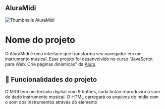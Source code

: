 ## AluraMidi
  
</details>
    
![Thumbnails AluraMidi](https://user-images.githubusercontent.com/119821121/207201599-75f92ae5-77fd-40be-b4fe-7b30dfae014f.png)
    
</details>
  
# Nome do projeto
O AluraMidi é uma interface que transforma seu navegador em um instrumento musical. Esse projeto foi desenvolvido no curso "JavaScript para Web: Crie páginas dinâmicas" da [Alura](https://www.alura.com.br/).
## 🔨 Funcionalidades do projeto
O MIDI tem um teclado digitial com 9 botões, cada botão reproduzirá o som de dado instrumento musical. O HTML carregará os arquivos de mídia com o som dos instrumentos através do elemento <audio>, e com o MIDI vamos controlar a reprodução destes arquivos de mídia através do clique em seus elementos <button>. Serão 9 sons diferentes.
## ✔️ Técnicas e tecnologias utilizadas
- `HTML`: O HTML tem um papel fundamental para a aplicação funcionar corretamente com a inserção dos elementos `<audio>` que irão prover para o JavaScript os controles de reprodução da mídia carregada. O HTML já virá pronto nos arquivos iniciais do curso;
- `CSS`: O CSS tem papel fundamental para indicar a interação do usuário com a interface gráfica, portanto indica quando os botões são pressionados por mouse ou teclado. O CSS já virá pronto nos arquivos iniciais do curso;
- `JavaScript`: O JavaScript proporcionará programarmos a dinâmica de controle de reprodução de um som, que a princípio está sendo realizada pelo elemento `<audio>`, e passarmos este controle para os elementos `<button>`, com todo o cuidado de fazer um código inteligente, sem repetição, que cuida também os aspectos visuais com CSS dinâmico. Abaixo alguns tópicos abordados no curso:
  - `querySelector`;
  - `document`;
  - `const`;
  - `function`;
  - `while`;
  - `for`;
  - `if`;
  - `else`;
  - `template string`;
  - `event handlers`;
## 📁 Acesso ao projeto
Você pode acessar os arquivos do projeto clicando [aqui](https://github.com/bibitelles/aluramidi).
## 🛠️ Abrir e rodar o projeto
Para abrir e rodar o projeto, basta abrir o aquivo `index.html` no navegador.